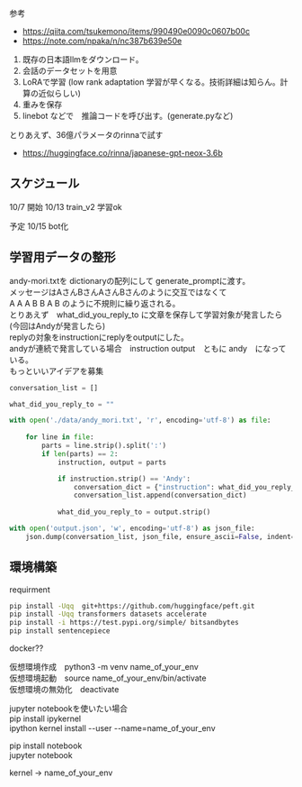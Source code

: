 参考　
- https://qiita.com/tsukemono/items/990490e0090c0607b00c
- https://note.com/npaka/n/nc387b639e50e

1. 既存の日本語llmをダウンロード。　
2. 会話のデータセットを用意
3. LoRAで学習 (low rank adaptation 学習が早くなる。技術詳細は知らん。計算の近似らしい)
4. 重みを保存
5. linebot などで　推論コードを呼び出す。(generate.pyなど)

とりあえず、36億パラメータのrinnaで試す
- https://huggingface.co/rinna/japanese-gpt-neox-3.6b

## スケジュール
10/7  開始
10/13 train_v2 学習ok

予定
10/15 bot化


## 学習用データの整形
andy-mori.txtを dictionaryの配列にして generate_promptに渡す。  
メッセージはAさんBさんAさんBさんのように交互ではなくて  
A A A B B A B のように不規則に繰り返される。  
とりあえず　what_did_you_reply_to に文章を保存して学習対象が発言したら(今回はAndyが発言したら)  
replyの対象をinstructionにreplyをoutputにした。  
andyが連続で発言している場合　instruction output　ともに andy　になっている。  
もっといいアイデアを募集  
```python
conversation_list = []

what_did_you_reply_to = ""

with open('./data/andy_mori.txt', 'r', encoding='utf-8') as file:
    
    for line in file:
        parts = line.strip().split(':')
        if len(parts) == 2:
            instruction, output = parts

            if instruction.strip() == 'Andy':
                conversation_dict = {"instruction": what_did_you_reply_to, "output": output.strip()}
                conversation_list.append(conversation_dict)
            
            what_did_you_reply_to = output.strip()

with open('output.json', 'w', encoding='utf-8') as json_file:
    json.dump(conversation_list, json_file, ensure_ascii=False, indent=4)
```

## 環境構築
requirment

```zsh
pip install -Uqq  git+https://github.com/huggingface/peft.git
pip install -Uqq transformers datasets accelerate 
pip install -i https://test.pypi.org/simple/ bitsandbytes
pip install sentencepiece
```

docker??

仮想環境作成　python3 -m venv name_of_your_env  
仮想環境起動　source name_of_your_env/bin/activate  
仮想環境の無効化　deactivate  
  
jupyter notebookを使いたい場合  
pip install ipykernel  
ipython kernel install --user --name=name_of_your_env  
  
pip install notebook  
jupyter notebook  
  
kernel -> name_of_your_env